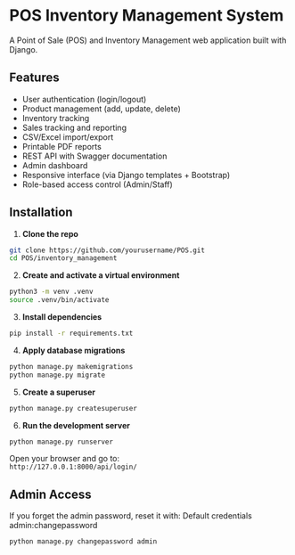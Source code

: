 # POS Inventory Management System

A Point of Sale (POS) and Inventory Management web application built with Django.

## Features

- User authentication (login/logout)
- Product management (add, update, delete)
- Inventory tracking
- Sales tracking and reporting
- CSV/Excel import/export
- Printable PDF reports
- REST API with Swagger documentation
- Admin dashboard
- Responsive interface (via Django templates + Bootstrap)
- Role-based access control (Admin/Staff)


## Installation

1. **Clone the repo**

```bash
git clone https://github.com/yourusername/POS.git
cd POS/inventory_management
```

2. **Create and activate a virtual environment**

```bash
python3 -m venv .venv
source .venv/bin/activate
```

3. **Install dependencies**

```bash
pip install -r requirements.txt
```


4. **Apply database migrations**

```bash
python manage.py makemigrations
python manage.py migrate
```

5. **Create a superuser**

```bash
python manage.py createsuperuser
```

6. **Run the development server**

```bash
python manage.py runserver
```

Open your browser and go to:  
`http://127.0.0.1:8000/api/login/`

## Admin Access

If you forget the admin password, reset it with:
Default credentials admin:changepassword
```bash
python manage.py changepassword admin
```


